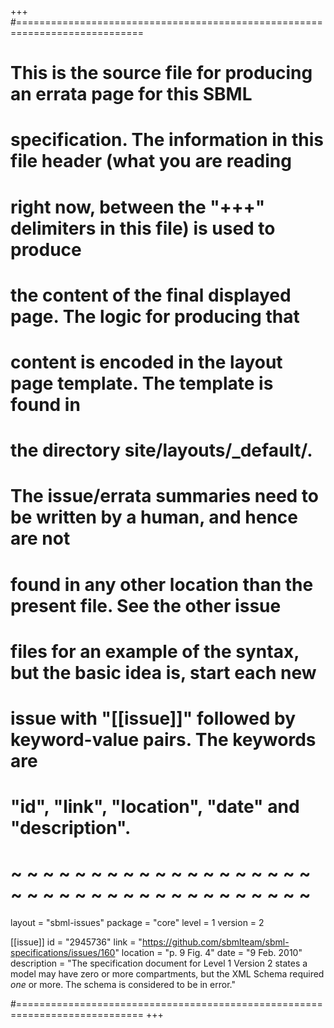 +++
#============================================================================
# This is the source file for producing an errata page for this SBML
# specification. The information in this file header (what you are reading
# right now, between the "+++" delimiters in this file) is used to produce
# the content of the final displayed page. The logic for producing that
# content is encoded in the layout page template. The template is found in
# the directory site/layouts/_default/.
#
# The issue/errata summaries need to be written by a human, and hence are not
# found in any other location than the present file.  See the other issue
# files for an example of the syntax, but the basic idea is, start each new
# issue with "[[issue]]" followed by keyword-value pairs.  The keywords are
# "id", "link", "location", "date" and "description".
# ~ ~ ~ ~ ~ ~ ~ ~ ~ ~ ~ ~ ~ ~ ~ ~ ~ ~ ~ ~ ~ ~ ~ ~ ~ ~ ~ ~ ~ ~ ~ ~ ~ ~ ~ ~ ~ ~

layout  = "sbml-issues"
package = "core"
level   = 1
version = 2

[[issue]]
id          = "2945736"
link        = "https://github.com/sbmlteam/sbml-specifications/issues/160"
location    = "p. 9 Fig. 4" 
date        = "9 Feb. 2010" 
description = "The specification document for Level 1 Version 2 states a model may have zero or more compartments, but the XML Schema required _one_ or more. The schema is considered to be in error."

#============================================================================
+++
